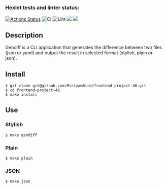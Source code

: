 ### Hexlet tests and linter status:
[![Actions Status](https://github.com/MiriyamBird/frontend-project-46/workflows/hexlet-check/badge.svg)](https://github.com/MiriyamBird/frontend-project-46/actions)
![CI](https://github.com/MiriyamBird/frontend-project-46/workflows/tests/badge.svg)
![Lint](https://github.com/MiriyamBird/frontend-project-46/workflows/lint/badge.svg)
<a href="https://codeclimate.com/github/MiriyamBird/frontend-project-46/maintainability"><img src="https://api.codeclimate.com/v1/badges/98954d421bb40d00bf42/maintainability" /></a>
<a href="https://codeclimate.com/github/MiriyamBird/frontend-project-46/test_coverage"><img src="https://api.codeclimate.com/v1/badges/98954d421bb40d00bf42/test_coverage" /></a>

## Description
Gendiff is a CLI application that generates the difference between two files (json or yaml) and output the result in selected format (stylish, plain or json).

## Install
    $ git clone git@github.com:MiriyamBird/frontend-project-46.git
    $ cd frontend-project-46
    $ make install
    
## Use
### Stylish
    $ make gendiff

### Plain
    $ make plain

### JSON
    $ make json
